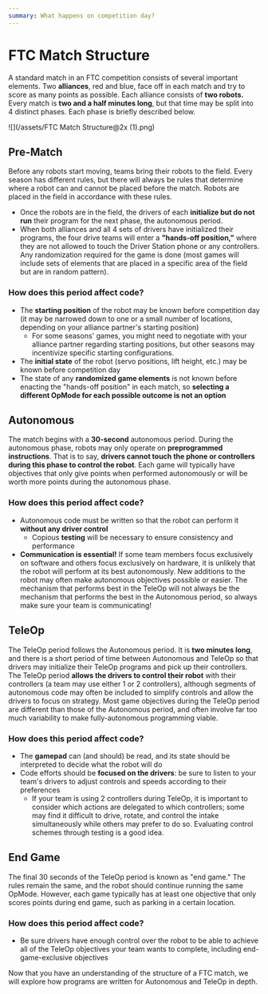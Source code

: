 ```yaml
---
summary: What happens on competition day?
---
```


# FTC Match Structure

A standard match in an FTC competition consists of several important elements. Two **alliances**, red and blue, face off in each match and try to score as many points as possible. Each alliance consists of **two robots.** Every match is **two and a half minutes long**, but that time may be split into 4 distinct phases. Each phase is briefly described below.

![](/assets/FTC Match Structure@2x (1).png)

## Pre-Match&#x20;

Before any robots start moving, teams bring their robots to the field. Every season has different rules, but there will always be rules that determine where a robot can and cannot be placed before the match. Robots are placed in the field in accordance with these rules.

* Once the robots are in the field, the drivers of each **initialize but do not run** their program for the next phase, the autonomous period.
* When both alliances and all 4 sets of drivers have initialized their programs, the four drive teams will enter a **"hands-off position,"** where they are not allowed to touch the Driver Station phone or any controllers. Any randomization required for the game is done (most games will include sets of elements that are placed in a specific area of the field but are in random pattern).

### How does this period affect code?

* The **starting position** of the robot may be known before competition day (it may be narrowed down to one or a small number of locations, depending on your alliance partner's starting position)
  * For some seasons' games, you might need to negotiate with your alliance partner regarding starting positions, but other seasons may incentivize specific starting configurations.
* The **initial state** of the robot (servo positions, lift height, etc.) may be known before competition day
* The state of any **randomized game elements** is not known before enacting the "hands-off position" in each match, so **selecting a different OpMode for each possible outcome is not an option**

## Autonomous

The match begins with a **30-second** autonomous period. During the autonomous phase, robots may only operate on **preprogrammed instructions**. That is to say, **drivers cannot touch the phone or controllers during this phase to control the robot**. Each game will typically have objectives that only give points when performed autonomously or will be worth more points during the autonomous phase.

### How does this period affect code?

* Autonomous code must be written so that the robot can perform it **without any driver control**
  * Copious **testing** will be necessary to ensure consistency and performance
* **Communication is essential!** If some team members focus exclusively on software and others focus exclusively on hardware, it is unlikely that the robot will perform at its best autonomously. New additions to the robot may often make autonomous objectives possible or easier. The mechanism that performs best in the TeleOp will not always be the mechanism that performs the best in the Autonomous period, so always make sure your team is communicating!

## TeleOp

The TeleOp period follows the Autonomous period. It is **two minutes long**, and there is a short period of time between Autonomous and TeleOp so that drivers may initialize their TeleOp programs and pick up their controllers. The TeleOp period **allows the drivers to control their robot** with their controllers (a team may use either 1 or 2 controllers), although segments of autonomous code may often be included to simplify controls and allow the drivers to focus on strategy. Most game objectives during the TeleOp period are different than those of the Autonomous period, and often involve far too much variability to make fully-autonomous programming viable.

### How does this period affect code?

* The **gamepad** can (and should) be read, and its state should be interpreted to decide what the robot will do
* Code efforts should be **focused on the drivers**: be sure to listen to your team's drivers to adjust controls and speeds according to their preferences
  * If your team is using 2 controllers during TeleOp, it is important to consider which actions are delegated to which controllers; some may find it difficult to drive, rotate, and control the intake simultaneously while others may prefer to do so. Evaluating control schemes through testing is a good idea.

## End Game

The final 30 seconds of the TeleOp period is known as "end game." The rules remain the same, and the robot should continue running the same OpMode. However, each game typically has at least one objective that only scores points during end game, such as parking in a certain location.

### How does this period affect code?

* Be sure drivers have enough control over the robot to be able to achieve all of the TeleOp objectives your team wants to complete, including end-game-exclusive objectives

Now that you have an understanding of the structure of a FTC match, we will explore how programs are written for Autonomous and TeleOp in depth.

